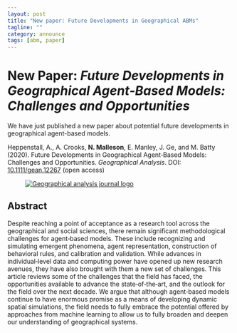 ```yaml
---
layout: post
title: "New paper: Future Developments in Geographical ABMs"
tagline: ""
category: announce
tags: [abm, paper]
---
```


# New Paper: _Future Developments in Geographical Agent‐Based Models: Challenges and Opportunities_

We have just published a new paper about potential future developments in geographical agent-based models.

Heppenstall, A., A. Crooks, **N. Malleson**, E. Manley, J. Ge, and M. Batty (2020). Future Developments in Geographical Agent‐Based Models: Challenges and Opportunities. _Geographical Analysis_. DOI: [10.1111/gean.12267](https://doi.org/10.1111/gean.12267) (open access)

<figure style="width:80%;"> <a href="https://onlinelibrary.wiley.com/doi/10.1111/gean.12267"><img src="https://onlinelibrary.wiley.com/pb-assets/journal-banners/15384632-1501384735080.jpg" alt="Geographical analysis journal logo"/></a></figure>

## Abstract

Despite reaching a point of acceptance as a research tool across the geographical and social sciences, there remain significant methodological challenges for agent‐based models. These include recognizing and simulating emergent phenomena, agent representation, construction of behavioral rules, and calibration and validation. While advances in individual‐level data and computing power have opened up new research avenues, they have also brought with them a new set of challenges. This article reviews some of the challenges that the field has faced, the opportunities available to advance the state‐of‐the‐art, and the outlook for the field over the next decade. We argue that although agent‐based models continue to have enormous promise as a means of developing dynamic spatial simulations, the field needs to fully embrace the potential offered by approaches from machine learning to allow us to fully broaden and deepen our understanding of geographical systems.
